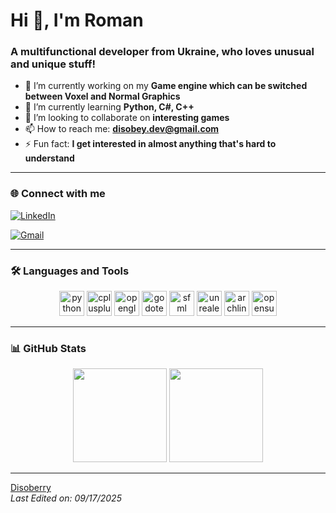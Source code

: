 # Hi 👋, I'm Roman
### A multifunctional developer from Ukraine, who loves unusual and unique stuff!

- 🔭 I’m currently working on my **Game engine which can be switched between Voxel and Normal Graphics**  
- 🌱 I’m currently learning **Python, C#, C++**  
- 👯 I’m looking to collaborate on **interesting games**  
- 📫 How to reach me: **disobey.dev@gmail.com**  
- ⚡ Fun fact: **I get interested in almost anything that's hard to understand**  

---

### 🌐 Connect with me
[![LinkedIn](https://img.shields.io/badge/LinkedIn-0077B5?style=for-the-badge&logo=linkedin&logoColor=white)](https://www.linkedin.com/in/roman-korobenko-197837350/)

[![Gmail](https://img.shields.io/badge/Gmail-D14836?style=for-the-badge&logo=gmail&logoColor=white)](mailto:disobey.dev@gmail.com)

---

### 🛠️ Languages and Tools
<p align="center">
  <!-- Programming -->
  <img src="https://cdn.jsdelivr.net/gh/devicons/devicon/icons/python/python-original.svg" alt="python" width="40" height="40"/>
  <img src="https://cdn.jsdelivr.net/gh/devicons/devicon/icons/cplusplus/cplusplus-original.svg" alt="cplusplus" width="40" height="40"/>
  <img src="https://cdn.jsdelivr.net/gh/devicons/devicon/icons/opengl/opengl-original.svg" alt="opengl" width="40" height="40"/>
  <img src="https://cdn.jsdelivr.net/gh/devicons/devicon/icons/godot/godot-original.svg" alt="godotengine" width="40" height="40"/>
  <img src="https://www.sfml-dev.org/download/goodies/sfml-icon.svg" alt="sfml" width="40" height="40"/>
  <img src="https://cdn.jsdelivr.net/gh/devicons/devicon/icons/unrealengine/unrealengine-original.svg" alt="unrealengine" width="40" height="40"/>
  
  <!-- OS -->
  <img src="https://cdn.jsdelivr.net/gh/devicons/devicon/icons/archlinux/archlinux-original.svg" alt="archlinux" width="40" height="40"/>
  <img src="https://cdn.jsdelivr.net/gh/devicons/devicon/icons/opensuse/opensuse-original.svg" alt="opensuse" width="40" height="40"/>
</p>

---

### 📊 GitHub Stats
<p align="center">
  <img height="150" src="https://github-readme-stats.vercel.app/api?username=Disoberry&theme=react&show_icons=true&include_all_commits=true" />
  <img height="150" src="https://github-readme-stats.vercel.app/api/top-langs/?username=Disoberry&theme=react&layout=compact" />
</p>

---

[Disoberry](https://github.com/Disoberry)  
_Last Edited on: 09/17/2025_
